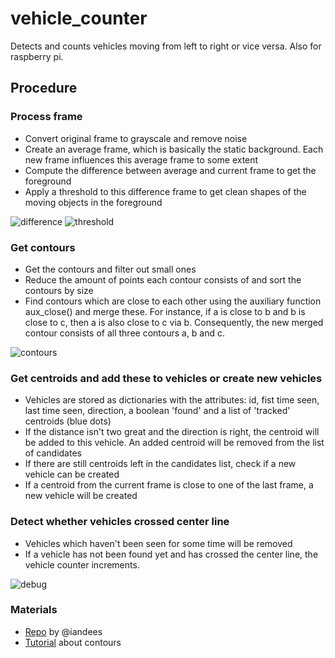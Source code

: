 # vehicle_counter

Detects and counts vehicles moving from left to right or vice versa. Also for raspberry pi.

## Procedure

### Process frame
- Convert original frame to grayscale and remove noise
- Create an average frame, which is basically the static background. Each new frame influences this average frame to some extent
- Compute the difference between average and current frame to get the foreground
- Apply a threshold to this difference frame to get clean shapes of the moving objects in the foreground

![difference](https://user-images.githubusercontent.com/26798159/35406645-ca19d1d2-0209-11e8-8abc-5a8912a21111.JPG)
![threshold](https://user-images.githubusercontent.com/26798159/35406644-c9f18b5a-0209-11e8-9d69-f1b993f88fc2.JPG)

### Get contours
- Get the contours and filter out small ones
- Reduce the amount of points each contour consists of and sort the contours by size
- Find contours which are close to each other using the auxiliary function aux_close() and merge these. For instance, if a is close to b and b is close to c, then a is also close to c via b. Consequently, the new merged contour consists of all three contours a, b and c.

![contours](https://user-images.githubusercontent.com/26798159/35406647-ca738ff6-0209-11e8-9d4c-c458819e0c37.JPG)

### Get centroids and add these to vehicles or create new vehicles
- Vehicles are stored as dictionaries with the attributes: id, fist time seen, last time seen, direction, a boolean 'found' and a list of 'tracked' centroids (blue dots)
- If the distance isn't two great and the direction is right, the centroid will be added to this vehicle. An added centroid will be removed from the list of candidates
- If there are still centroids left in the candidates list, check if a new vehicle can be created
- If a centroid from the current frame is close to one of the last frame, a new vehicle will be created

###  Detect whether vehicles crossed center line
- Vehicles which haven't been seen for some time will be removed
- If a vehicle has not been found yet and has crossed the center line, the vehicle counter increments.

![debug](https://user-images.githubusercontent.com/26798159/35406646-ca529ec2-0209-11e8-954c-534fe3939275.JPG)

### Materials
- <a href="https://github.com/iandees/speedtrack">Repo</a> by @iandees
- <a href="https://docs.opencv.org/3.3.1/d3/d05/tutorial_py_table_of_contents_contours.html">Tutorial</a> about contours
